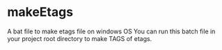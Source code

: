 # makeEtags
A bat file to make etags file on windows OS
You can run this batch file in your project root directory to make TAGS of etags.
